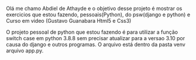 Olá me chamo Abdiel de Athayde e o objetivo desse projeto é mostrar os exercicios que estou fazendo, pessoais(Python), do psw(django e python) e Curso em video (Gustavo Guanabara Html5 e Css3)

O projeto pessoal de python que estou fazendo é para utilizar a função switch case em python 3.8.8 sem precisar atualizar para a versao 3.10 por causa do django e outros programas. O arquivo está dentro da pasta venv arquivo app.py.
